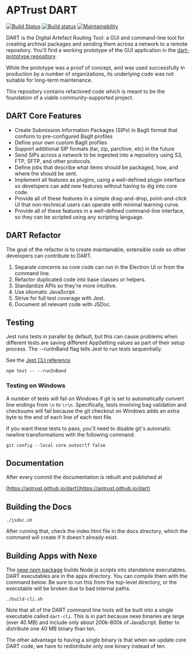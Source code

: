 # APTrust DART

[![Build Status](https://travis-ci.org/APTrust/dart.svg?branch=master)](https://travis-ci.org/APTrust/dart)
[![Build status](https://ci.appveyor.com/api/projects/status/waprqft4knhb5ktb/branch/master?svg=true)](https://ci.appveyor.com/project/cdahlhausen/dart/branch/master)
[![Maintainability](https://api.codeclimate.com/v1/badges/8b51be47cf6ed6aaa698/maintainability)](https://codeclimate.com/github/APTrust/dart/maintainability)

DART is the Digital Artefact Routing Tool: a GUI and command-line tool for
creating archival packages and sending them across a network to a remote
repository. You'll find a working prototype of the GUI application in the
[dart-prototype repository](https://github.com/APTrust/dart-prototype).

While the prototype was a proof of concept, and was used successfully in
production by a number of organizations, its underlying code was not suitable
for long-term maintenance.

This repository contains refactored code which is meant to be the foundation
of a viable community-supported project.

## DART Core Features

* Create Submission Information Packages (SIPs) in BagIt format that conform
  to pre-configured BagIt profiles
* Define your own custom BagIt profiles
* Support additional SIP formats (tar, zip, parchive, etc) in the future
* Send SIPs across a network to be ingested into a repository using S3,
  FTP, SFTP, and other protocols.
* Define jobs that describe what items should be packaged, how, and where
  the should be sent.
* Implement all features as plugins, using a well-defined plugin interface
  so developers can add new features without having to dig into core code.
* Provide all of these features in a simple drag-and-drop, point-and-click UI
  that non-technical users can operate with minimal learning curve.
* Provide all of these features in a well-defined command-line interface, so
  they can be scripted using any scripting language.

## DART Refactor

The goal of the refactor is to create maintainable, extensible code so other
developers can contribute to DART.

1. Separate concerns so core code can run in the Electron UI or from the command line.
1. Refactor duplicated code into base classes or helpers.
1. Standardize APIs so they're more intuitive.
1. Use idiomatic JavaScript.
1. Strive for full test coverage with Jest.
1. Document all relevant code with JSDoc.

## Testing

Jest runs tests in parallel by default, but this can cause problems when different
tests are saving different AppSetting values as part of their setup process.
The --runInBand flag tells Jest to run tests sequentially.

See the [Jest CLI reference](https://jestjs.io/docs/en/cli.html)

```
npm test -- --runInBand
```

### Testing on Windows

A number of tests will fail on Windows if git is set to automatically convert
line endings from `\n` to `\r\n`. Specifically, tests involving bag validation
and checksums will fail because the git checkout on Windows adds an extra byte
to the end of each line of each text file.

If you want these tests to pass, you'll need to disable git's automatic newline
transformations with the following command:

```
git config --local core.autocrlf false
```

## Documentation
After every commit the documentation is rebuilt and published at

[https://aptrust.github.io/dart](https://aptrust.github.io/dart)

## Building the Docs

```
./jsdoc.sh
```

After running that, check the index.html file in the docs directory, which the
command will create if it doesn't already exist.

## Building Apps with Nexe

The [nexe npm package](https://www.npmjs.com/package/nexe) builds Node.js
scripts into standalone executables. DART executables are in the apps
directory. You can compile them with the command below. Be sure to run this from
the top-level directory, or the executable will be broken due to bad internal
paths.

```
./build-cli.sh
```

Note that all of the DART command line tools will be built into a single
executable called `dart-cli`. This is in part because nexe binaries are large
(over 40 MB) and include only about 200k-800k of JavaScript. Better to
distribute one 40 MB binary than ten.

The other advantage to having a single binary is that when we update core DART
code, we have to redistribute only one binary instead of ten.
